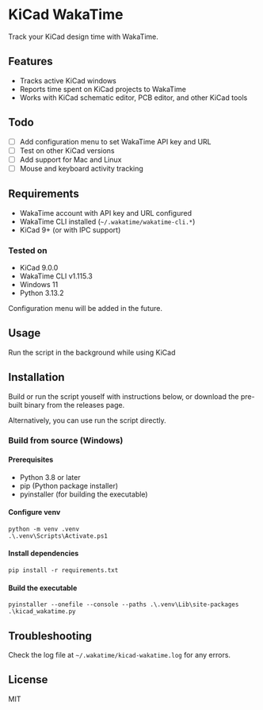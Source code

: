 # KiCad WakaTime

Track your KiCad design time with WakaTime.

## Features

- Tracks active KiCad windows
- Reports time spent on KiCad projects to WakaTime
- Works with KiCad schematic editor, PCB editor, and other KiCad tools

## Todo

- [ ] Add configuration menu to set WakaTime API key and URL
- [ ] Test on other KiCad versions
- [ ] Add support for Mac and Linux
- [ ] Mouse and keyboard activity tracking

## Requirements

- WakaTime account with API key and URL configured
- WakaTime CLI installed (`~/.wakatime/wakatime-cli.*`)
- KiCad 9+ (or with IPC support)

### Tested on
- KiCad 9.0.0
- WakaTime CLI v1.115.3
- Windows 11
- Python 3.13.2

Configuration menu will be added in the future.

## Usage
Run the script in the background while using KiCad

## Installation

Build or run the script youself with instructions below, or download the pre-built binary from the releases page.

Alternatively, you can use run the script directly.

### Build from source (Windows)

#### Prerequisites

- Python 3.8 or later
- pip (Python package installer)
- pyinstaller (for building the executable)

#### Configure venv

```pwsh
python -m venv .venv
.\.venv\Scripts\Activate.ps1
```

#### Install dependencies

```pwsh
pip install -r requirements.txt
```

#### Build the executable

```pwsh
pyinstaller --onefile --console --paths .\.venv\Lib\site-packages .\kicad_wakatime.py
```

## Troubleshooting

Check the log file at `~/.wakatime/kicad-wakatime.log` for any errors.

## License

MIT
